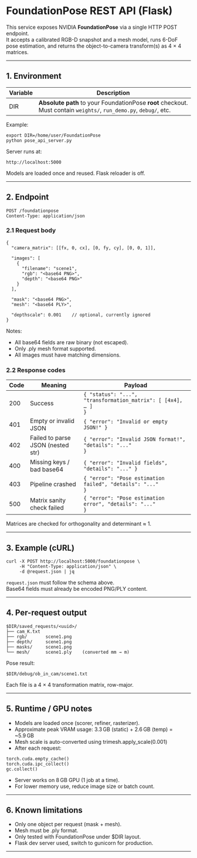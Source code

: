 # FoundationPose REST API (Flask)

This service exposes NVIDIA **FoundationPose** via a single HTTP POST endpoint.  
It accepts a calibrated RGB-D snapshot and a mesh model, runs 6-DoF pose estimation, and returns the object-to-camera transform(s) as 4 × 4 matrices.

-------------------------------------------------------------------------------

## 1. Environment

| Variable | Description |
|----------|-------------|
| DIR      | **Absolute path** to your FoundationPose **root** checkout. Must contain `weights/`, `run_demo.py`, `debug/`, etc. |

Example:
```
export DIR=/home/user/FoundationPose
python pose_api_server.py
```
Server runs at:
```
http://localhost:5000
```
Models are loaded once and reused. Flask reloader is off.

-------------------------------------------------------------------------------

## 2. Endpoint
```
POST /foundationpose  
Content-Type: application/json
```
### 2.1 Request body
```
{
  "camera_matrix": [[fx, 0, cx], [0, fy, cy], [0, 0, 1]],

  "images": [
    {
      "filename": "scene1",
      "rgb": "<base64 PNG>",
      "depth": "<base64 PNG>"
    }
  ],

  "mask": "<base64 PNG>",
  "mesh": "<base64 PLY>",

  "depthscale": 0.001    // optional, currently ignored
}
```
Notes:
- All base64 fields are raw binary (not escaped).
- Only .ply mesh format supported.
- All images must have matching dimensions.

### 2.2 Response codes

| Code | Meaning                             | Payload |
|------|-------------------------------------|---------|
| 200  | Success                             | <code>{ "status": "...", "transformation_matrix": [ [4x4], … ] }</code> |
| 401  | Empty or invalid JSON               | <code>{ "error": "Invalid or empty JSON!" }</code> |
| 402  | Failed to parse JSON (nested str)   | <code>{ "error": "Invalid JSON format!", "details": "..." }</code> |
| 400  | Missing keys / bad base64           | <code>{ "error": "Invalid fields", "details": "..." }</code> |
| 403  | Pipeline crashed                    | <code>{ "error": "Pose estimation failed", "details": "..." }</code> |
| 500  | Matrix sanity check failed          | <code>{ "error": "Pose estimation error", "details": "..." }</code> |

Matrices are checked for orthogonality and determinant ≈ 1.

-------------------------------------------------------------------------------

## 3. Example (cURL)
```
curl -X POST http://localhost:5000/foundationpose \
     -H "Content-Type: application/json" \
     -d @request.json | jq
```
<code>request.json</code> must follow the schema above.  
Base64 fields must already be encoded PNG/PLY content.

-------------------------------------------------------------------------------

## 4. Per-request output
```
$DIR/saved_requests/<uuid>/
├── cam_K.txt
├── rgb/       scene1.png
├── depth/     scene1.png
├── masks/     scene1.png
└── mesh/      scene1.ply    (converted mm → m)
```
Pose result:

<code>$DIR/debug/ob_in_cam/scene1.txt</code>

Each file is a 4 × 4 transformation matrix, row-major.

-------------------------------------------------------------------------------

## 5. Runtime / GPU notes

- Models are loaded once (scorer, refiner, rasterizer).
- Approximate peak VRAM usage:
    3.3 GB (static) + 2.6 GB (temp) = ~5.9 GB
- Mesh scale is auto-converted using trimesh.apply_scale(0.001)
- After each request:
```
torch.cuda.empty_cache()
torch.cuda.ipc_collect()
gc.collect()
```
- Server works on 8 GB GPU (1 job at a time).
- For lower memory use, reduce image size or batch count.

-------------------------------------------------------------------------------

## 6. Known limitations

- Only one object per request (mask + mesh).
- Mesh must be .ply format.
- Only tested with FoundationPose under $DIR layout.
- Flask dev server used, switch to gunicorn for production.

-------------------------------------------------------------------------------
